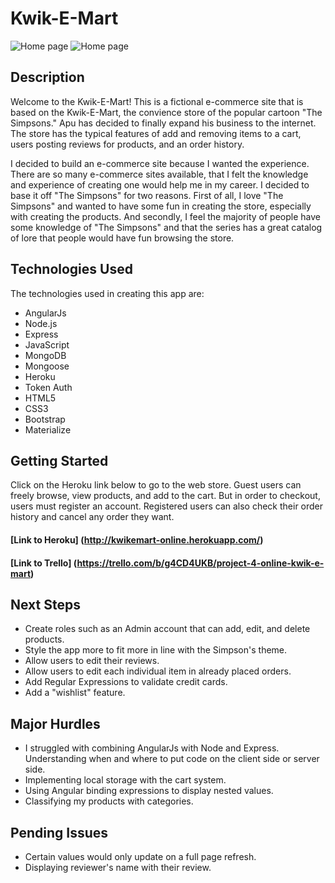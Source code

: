 # Kwik-E-Mart


![Home page](http://i.imgur.com/VMdhepQ.png?1)
![Home page](http://i.imgur.com/8yIGqLA.png)

## Description
Welcome to the Kwik-E-Mart!
This is a fictional e-commerce site that is based on the Kwik-E-Mart, the convience store of the popular cartoon "The Simpsons." Apu has decided to finally expand his business to the internet. The store has the typical features of add and removing items to a cart, users posting reviews for products, and an order history.

I decided to build an e-commerce site because I wanted the experience. There are so many e-commerce sites available, that I felt the knowledge and experience of creating one would help me in my career. I decided to base it off "The Simpsons" for two reasons. First of all, I love "The Simpsons" and wanted to have some fun in creating the store, especially with creating the products. And secondly, I feel the majority of people have some knowledge of "The Simpsons" and that the series has a great catalog of lore that people would have fun browsing the store.

## Technologies Used

The technologies used in creating this app are: 

- AngularJs
- Node.js
- Express
- JavaScript
- MongoDB
- Mongoose
- Heroku
- Token Auth
- HTML5
- CSS3
- Bootstrap
- Materialize

## Getting Started

Click on the Heroku link below to go to the web store. Guest users can freely browse, view products, and add to the cart. But in order to checkout, users must register an account. Registered users can also check their order history and cancel any order they want.

#### [Link to Heroku] (http://kwikemart-online.herokuapp.com/)
#### [Link to Trello] (https://trello.com/b/g4CD4UKB/project-4-online-kwik-e-mart)



## Next Steps

- Create roles such as an Admin account that can add, edit, and delete products.
- Style the app more to fit more in line with the Simpson's theme.
- Allow users to edit their reviews.
- Allow users to edit each individual item in already placed orders. 
- Add Regular Expressions to validate credit cards.
- Add a "wishlist" feature.

## Major Hurdles
- I struggled with combining AngularJs with Node and Express. Understanding when and where to put code on the client side or server side.
- Implementing local storage with the cart system.
- Using Angular binding expressions to display nested values.
- Classifying my products with categories.

## Pending Issues
- Certain values would only update on a full page refresh.
- Displaying reviewer's name with their review.

